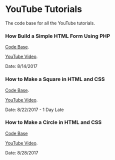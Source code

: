 # YouTube Tutorials
The code base for all the YouTube tutorials.

### How Build a Simple HTML Form Using PHP
[Code Base](https://github.com/Xavierkelly/YouTube-Tutorials-/tree/master/Projects/How-Build-a-Simple-HTML-Form-Using-PHP).

[YouTube Video](https://www.youtube.com/watch?v=RUEtwIq1Fyo).

Date: 8/14/2017

### How to Make a Square in HTML and CSS
[Code Base](https://github.com/Xavierkelly/YouTube-Tutorials-/tree/master/Projects/How%20to%20Make%20a%20Square%20in%20HTML%20and%20CSS).

[YouTube Video](https://www.youtube.com/watch?v=8xCmuJDi7JA).

Date: 8/22/2017 - 1 Day Late

### How to Make a Circle in HTML and CSS
[Code Base](https://github.com/Xavierkelly/YouTube-Tutorials/tree/master/Projects/How-to-Make-a-Circle-in-HTML-and-CSS)

[YouTube Video](https://youtu.be/TZMzNP3pcek).

Date: 8/28/2017
